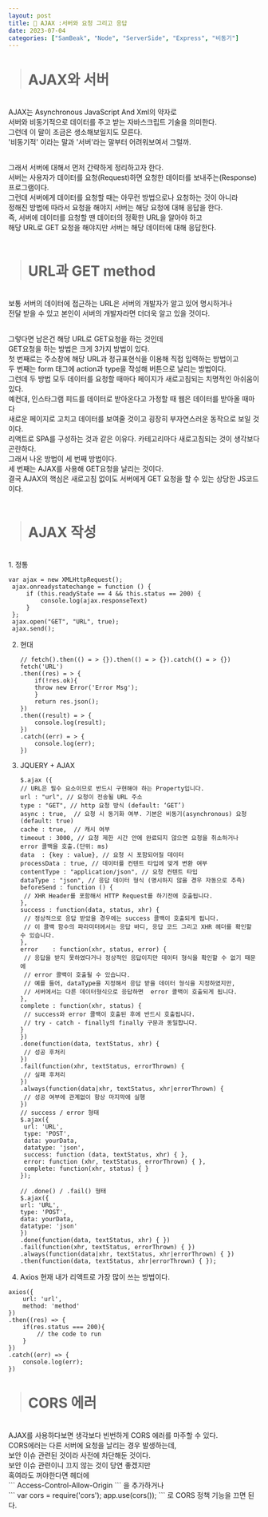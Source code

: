 ```yaml
---
layout: post
title: 📲 AJAX :서버와 요청 그리고 응답
date: 2023-07-04
categories: ["SamBeak", "Node", "ServerSide", "Express", "비동기"]
---
```


> # AJAX와 서버

<br>
AJAX는 Asynchronous 
JavaScript And Xml의 약자로 <br>
서버와 비동기적으로 데이터를 주고 받는 자바스크립트 기술을 의미한다. <br>
그런데 이 말이 조금은 생소해보일지도 모른다. <br>
'비동기적' 이라는 말과 '서버'라는 말부터 어려워보여서 그럴까. <br><br>

그래서 서버에 대해서 먼저 간략하게 정리하고자 한다. <br>
서버는 사용자가 데이터를 요청(Request)하면 요청한 데이터를 보내주는(Response) 프로그램이다. <br>
그런데 서버에게 데이터를 요청할 때는 아무런 방법으로나 요청하는 것이 아니라 <br>
정해진 방법에 따라서 요청을 해야지 서버는 해당 요청에 대해 응답을 한다. <br>
즉, 서버에 데이터를 요청할 땐 데이터의 정확한 URL을 알아야 하고 <br>
해당 URL로 GET 요청을 해야지만 서버는 해당 데이터에 대해 응답한다. <br><br>

> # URL과 GET method

<br>
보통 서버의 데이터에 접근하는 URL은 서버의 개발자가 알고 있어 명시하거나 <br>
전달 받을 수 있고 본인이 서버의 개발자라면 더더욱 알고 있을 것이다. <br><br>

그렇다면 남은건 해당 URL로 GET요청을 하는 것인데 <br>
GET요청을 하는 방법은 크게 3가지 방법이 있다. <br>
첫 번째로는 주소창에 해당 URL과 정규표현식을 이용해 직접 입력하는 방법이고 <br>
두 번째는 form 태그에 action과 type을 작성해 버튼으로 날리는 방법이다. <br>
그런데 두 방법 모두 데이터를 요청할 때마다 페이지가 새로고침되는 치명적인 아쉬움이 있다. <br>
예컨대, 인스타그램 피드를 데이터로 받아온다고 가정할 때 웹은 데이터를 받아올 때마다 <br>
새로운 페이지로 고치고 데이터를 보여줄 것이고 굉장히 부자연스러운 동작으로 보일 것이다. <br>
리액트로 SPA를 구성하는 것과 같은 이유다. 카테고리마다 새로고침되는 것이 생각보다 곤란하다. <br>
그래서 나온 방법이 세 번째 방법이다. <br>
세 번째는 AJAX를 사용해 GET요청을 날리는 것이다. <br>
결국 AJAX의 핵심은 새로고침 없이도 서버에게 GET 요청을 할 수 있는 상당한 JS코드이다. <br><br>

> # AJAX 작성

<br>
1. 정통
   
   ```
   var ajax = new XMLHttpRequest();
    ajax.onreadystatechange = function () {
        if (this.readyState == 4 && this.status == 200) {
            console.log(ajax.responseText)
        }
    };
    ajax.open("GET", "URL", true);
    ajax.send();
   ```

2. 현대

   ```
   // fetch().then(() = > {}).then(() = > {}).catch(() = > {})
   fetch('URL')
   .then((res) = > {
       if(!res.ok){
       throw new Error('Error Msg');
       }
       return res.json();
   })
   .then((result) = > {
       console.log(result);
   })
   .catch((err) = > {
       console.log(err);
   })
   ```

3. JQUERY + AJAX

   ```
   $.ajax ({
   // URL은 필수 요소이므로 반드시 구현해야 하는 Property입니다.
   url : "url", // 요청이 전송될 URL 주소
   type : "GET", // http 요청 방식 (default: ‘GET’)
   async : true,  // 요청 시 동기화 여부. 기본은 비동기(asynchronous) 요청 (default: true)
   cache : true,  // 캐시 여부
   timeout : 3000, // 요청 제한 시간 안에 완료되지 않으면 요청을 취소하거나 error 콜백을 호출.(단위: ms)
   data  : {key : value}, // 요청 시 포함되어질 데이터
   processData : true, // 데이터를 컨텐트 타입에 맞게 변환 여부
   contentType : "application/json", // 요청 컨텐트 타입
   dataType : "json", // 응답 데이터 형식 (명시하지 않을 경우 자동으로 추측)
   beforeSend : function () {
   	// XHR Header를 포함해서 HTTP Request를 하기전에 호출됩니다.
   },
   success : function(data, status, xhr) {
   	// 정상적으로 응답 받았을 경우에는 success 콜백이 호출되게 됩니다.
   	// 이 콜백 함수의 파라미터에서는 응답 바디, 응답 코드 그리고 XHR 헤더를 확인할 수 있습니다.
   },
   error	: function(xhr, status, error) {
   	// 응답을 받지 못하였다거나 정상적인 응답이지만 데이터 형식을 확인할 수 없기 때문에
   	// error 콜백이 호출될 수 있습니다.
   	// 예를 들어, dataType을 지정해서 응답 받을 데이터 형식을 지정하였지만,
   	// 서버에서는 다른 데이터형식으로 응답하면  error 콜백이 호출되게 됩니다.
   },
   complete : function(xhr, status) {
   	// success와 error 콜백이 호출된 후에 반드시 호출됩니다.
   	// try - catch - finally의 finally 구문과 동일합니다.
   }
   })
   .done(function(data, textStatus, xhr) {
   	// 성공 후처리
   })
   .fail(function(xhr, textStatus, errorThrown) {
   	// 실패 후처리
   })
   .always(function(data|xhr, textStatus, xhr|errorThrown) {
   	// 성공 여부에 관계없이 항상 마지막에 실행
   })
   // success / error 형태
   $.ajax({
   	url: 'URL',
   	type: 'POST',
   	data: yourData,
   	datatype: 'json',
   	success: function (data, textStatus, xhr) { },
   	error: function (xhr, textStatus, errorThrown) { },
   	complete: function(xhr, status) { }
   });

   // .done() / .fail() 형태
   $.ajax({
   url: 'URL',
   type: 'POST',
   data: yourData,
   datatype: 'json'
   })
   .done(function(data, textStatus, xhr) { })
   .fail(function(xhr, textStatus, errorThrown) { })
   .always(function(data|xhr, textStatus, xhr|errorThrown) { })
   .then(function(data, textStatus, xhr|errorThrown) { });
   ```

4. Axios 현재 내가 리액트로 가장 많이 쓰는 방법이다.

```
axios({
    url: 'url',
    method: 'method'
})
.then((res) => {
    if(res.status === 200){
        // the code to run
    }
})
.catch((err) => {
    console.log(err);
})
```

> # CORS 에러

<br>
AJAX를 사용하다보면 생각보다 빈번하게 CORS 에러를 마주할 수 있다. <br>
CORS에러는 다른 서버에 요청을 날리는 경우 발생하는데, <br>
보안 이슈 관련된 것이라 사전에 차단해둔 것이다. <br>
보안 이슈 관련이니 끄지 않는 것이 당연 좋겠지만 <br>
혹여라도 꺼야한다면 헤더에 <br>
```
Access-Control-Allow-Origin
```
을 추가하거나<br>
```
var cors = require('cors');
app.use(cors());
```
로 CORS 정책 기능을 끄면 된다.
